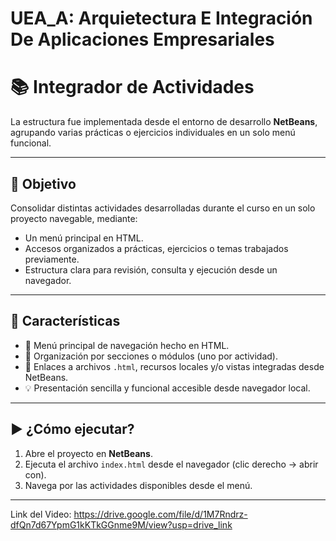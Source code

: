 # UEA_A: Arquietectura E Integración De Aplicaciones Empresariales

# 📚 Integrador de Actividades

La estructura fue implementada desde el entorno de desarrollo **NetBeans**, agrupando varias prácticas o ejercicios individuales en un solo menú funcional.

---

## 🎯 Objetivo

Consolidar distintas actividades desarrolladas durante el curso en un solo proyecto navegable, mediante:

- Un menú principal en HTML.
- Accesos organizados a prácticas, ejercicios o temas trabajados previamente.
- Estructura clara para revisión, consulta y ejecución desde un navegador.

---

## 🧩 Características

- 🧭 Menú principal de navegación hecho en HTML.
- 📁 Organización por secciones o módulos (uno por actividad).
- 🔗 Enlaces a archivos `.html`, recursos locales y/o vistas integradas desde NetBeans.
- 💡 Presentación sencilla y funcional accesible desde navegador local.

---
## ▶️ ¿Cómo ejecutar?

1. Abre el proyecto en **NetBeans**.
2. Ejecuta el archivo `index.html` desde el navegador (clic derecho → abrir con).
3. Navega por las actividades disponibles desde el menú.

---

Link del Video: https://drive.google.com/file/d/1M7Rndrz-dfQn7d67YpmG1kKTkGGnme9M/view?usp=drive_link 



